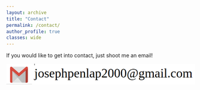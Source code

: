 ```yaml
---
layout: archive
title: "Contact"
permalink: /contact/
author_profile: true
classes: wide
---
```


If you would like to get into contact, just shoot me an email! 

<img src="../images/contact.png"><br clear="left">

